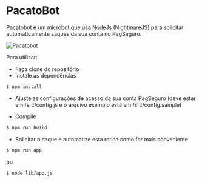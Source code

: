 # PacatoBot

Pacatobot é um microbot que usa NodeJs (NightmareJS) para solicitar automaticamente saques da sua conta no PagSeguro.

![Pacatobot](https://gserrano.github.io/assets/imgs/pacatobot.gif)


Para utilizar:

- Faça clone do repositório
- Instale as dependências 
```sh
$ npm install
```

- Ajuste as configurações de acesso da sua conta PagSeguro (deve estar em /src/config.js e o arquivo exemplo está em /src/config.sample)

- Compile
```sh
$ npm run build
```
- Solicitar o saque e automatize esta rotina como for mais conveniente
```sh
$ npm run app
```
ou
```sh
$ node lib/app.js
```